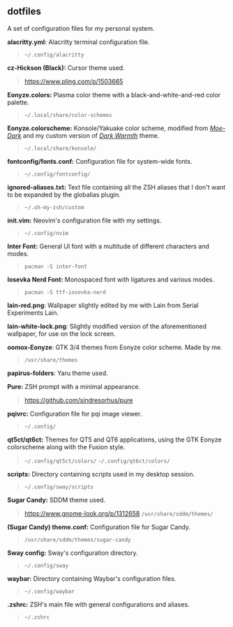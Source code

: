 ## dotfiles

A set of configuration files for my personal system.

**alacritty.yml:** Alacritty terminal configuration file.

> `~/.config/alacritty`

**cz-Hickson (Black):** Cursor theme used.

> <https://www.pling.com/p/1503665>

**Eonyze.colors:** Plasma color theme with a black-and-white-and-red color palette.

> `~/.local/share/color-schemes`

**Eonyze.colorscheme:** Konsole/Yakuake color scheme, modified from [_Moe-Dark_](https://store.kde.org/p/1378415) and my custom version of [_Dark Warmth_](https://store.kde.org/p/1283955/) theme.

> `~/.local/share/konsole/`

**fontconfig/fonts.conf:** Configuration file for system-wide fonts.

> `~/.config/fontconfig/`

**ignored-aliases.txt:** Text file containing all the ZSH aliases that I don't want to be expanded by the globalias plugin.

> `~/.oh-my-zsh/custom`

**init.vim:** Neovim's configuration file with my settings.

> `~/.config/nvim`

**Inter Font:** General UI font with a multitude of different characters and modes.

> `pacman -S inter-font`

**Iosevka Nerd Font:** Monospaced font with ligatures and various modes.

> `pacman -S ttf-iosevka-nerd`

**lain-red.png**: Wallpaper slightly edited by me with Lain from Serial Experiments Lain.

**lain-white-lock.png**: Slightly modified version of the aforementioned wallpaper, for use on the lock screen.

**oomox-Eonyze**: GTK 3/4 themes from Eonyze color scheme. Made by me.

> `/usr/share/themes`

**papirus-folders**: Yaru theme used.

**Pure:** ZSH prompt with a minimal appearance.

> <https://github.com/sindresorhus/pure>

**pqivrc:** Configuration file for pqi image viewer.

> `~/.config/`

**qt5ct/qt6ct:** Themes for QT5 and QT6 applications, using the GTK Eonyze colorscheme along with the Fusion style.

> `~/.config/qt5ct/colors/`
> `~/.config/qt6ct/colors/`

**scripts:** Directory containing scripts used in my desktop session.

> `~/.config/sway/scripts`

**Sugar Candy:** SDDM theme used.

> <https://www.gnome-look.org/p/1312658>
> `/usr/share/sddm/themes/`

**(Sugar Candy) theme.conf:** Configuration file for Sugar Candy.

> `/usr/share/sddm/themes/sugar-candy`

**Sway config:** Sway's configuration directory.

> `~/.config/sway`

**waybar:** Directory containing Waybar's configuration files.

> `~/.config/waybar`

**.zshrc:** ZSH's main file with general configurations and aliases.

> `~/.zshrc`
